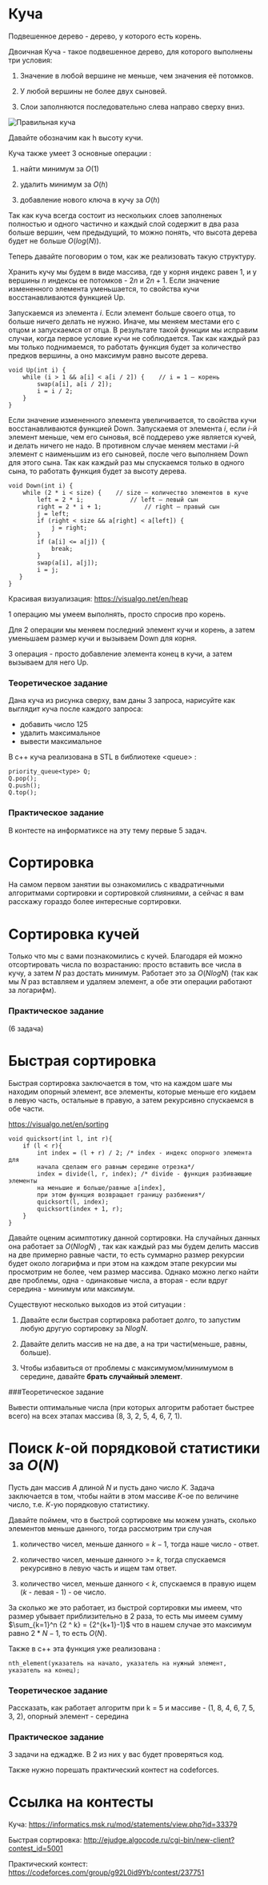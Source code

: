 
# Куча

Подвешенное дерево - дерево, у которого есть корень.

Двоичная Куча - такое подвешенное дерево, для которого выполнены три условия:

1) Значение в любой вершине не меньше, чем значения её потомков.

2) У любой вершины не более двух сыновей.

3) Слои заполняются последовательно слева направо сверху вниз.

![Правильная куча](https://upload.wikimedia.org/wikipedia/commons/thumb/3/38/Max-Heap.svg/240px-Max-Heap.svg.png)

Давайте обозначим как h высоту кучи.

Куча также умеет 3 основные операции :

1) найти минимум за $O(1)$

2) удалить минимум за $O(h)$

3) добавление нового ключа в кучу за $O(h)$

Так как куча всегда состоит из нескольких слоев заполненых полностью и одного частично и каждый слой содержит в два раза больше вершин, чем предыдущий, то можно понять, что высота дерева будет не больше $O(log(N))$.


Теперь давайте поговорим о том, как же реализовать такую структуру.

Хранить кучу мы будем в виде массива, где у корня индекс равен $1$, и у вершины $n$ индексы ее потомков - $2 n$  и $2 n + 1$.
Если значение измененного элемента уменьшается, то свойства кучи восстанавливаются функцией Up.

Запускаемся из элемента $i$. Если элемент больше своего отца, то больше ничего делать не нужно. Иначе, мы меняем местами его с отцом и запускаемся от отца. В результате такой функции мы исправим случаи, когда первое условие кучи не соблюдается. Так как каждый раз мы только поднимаемся, то работать функция будет за количество предков вершины, а оно максимум равно высоте дерева.



```
void Up(int i) {
    while (i > 1 && a[i] < a[i / 2]) {    // i = 1 — корень
        swap(a[i], a[i / 2]);
        i = i / 2;
    }
}
```

Если значение измененного элемента увеличивается, то свойства кучи восстанавливаются функцией Down. Запускаемя от элемента $i$, если $i$-й элемент меньше, чем его сыновья, всё поддерево уже является кучей, и делать ничего не надо. В противном случае меняем местами $i$-й элемент с наименьшим из его сыновей, после чего выполняем Down для этого сына. Так как каждый раз мы спускаемся только в одного сына, то работать функция будет за высоту дерева.


```
void Down(int i) {
    while (2 * i < size) {    // size — количество элементов в куче
        left = 2 * i;             // left — левый сын
        right = 2 * i + 1;            // right — правый сын
        j = left;
        if (right < size && a[right] < a[left]) {
            j = right;
        }
        if (a[i] <= a[j]) {
            break;
        }
        swap(a[i], a[j]);
        i = j;
   }
}
```

Красивая визуализация: https://visualgo.net/en/heap

1 операцию мы умеем выполнять, просто спросив про корень.

Для 2 операции мы меняем последний элемент кучи и корень, а затем уменьшаем размер кучи и вызываем Down для корня.

3 операция - просто добавление элемента конец в кучи, а затем вызываем для него Up.

### Теоретическое задание

Дана куча из рисунка сверху, вам даны 3 запроса, нарисуйте как выглядит куча после каждого запроса:
* добавить число 125
* удалить максимальное
* вывести максимальное

В с++ куча реализована в STL в библиотеке <queue\> :





```
priority_queue<type> Q;
Q.pop();
Q.push();
Q.top();
```

### Практическое задание

В контесте на информатиксе на эту тему первые 5 задач.

# Сортировка


На самом первом занятии вы ознакомились с квадратичными алгоритмами сортировки и сортировкой слияниями, а сейчас я вам расскажу гораздо более интересные сортировки.

# Сортировка кучей



Только что мы с вами познакомились с кучей. Благодаря ей можно отсортировать числа по возрастанию: просто вставить все числа в кучу, а затем $N$ раз достать минимум. Работает это за $O(NlogN)$ (так как мы $N$ раз вставляем и удаляем элемент, а обе эти операции работают за логарифм).

### Практическое задание

(6 задача)

# Быстрая сортировка

Быстрая сортировка заключается в том, что на каждом шаге мы находим опорный элемент, все элементы, которые меньше его кидаем в левую часть, остальные в правую, а затем рекурсивно спускаемся в обе части. 

https://visualgo.net/en/sorting


```
void quicksort(int l, int r){
    if (l < r){
        int index = (l + r) / 2; /* index - индекс опорного элемента для 
        начала сделаем его равным середине отрезка*/
        index = divide(l, r, index); /* divide - функция разбивающие элементы 
        на меньшие и больше/равные a[index], 
        при этом функция возвращает границу разбиения*/
        quicksort(l, index);
        quicksort(index + 1, r);
    }
}
```

Давайте оценим асимптотику данной сортировки. На случайных данных она работает за $O(NlogN)$ , так как каждый раз мы будем делить массив на две примерно равные части, то есть суммарно размер рекурсии будет около логарифма и при этом на каждом этапе рекурсии мы просмотрим не более, чем размер массива. 
Однако можно легко найти две проблемы, одна - одинаковые числа, а вторая - если вдруг середина - минимум или максимум.

Существуют несколько выходов из этой ситуации :

1) Давайте если быстрая сортировка работает долго, то запустим любую другую сортировку за $NlogN$.

2) Давайте делить массив не на две, а на три части(меньше, равны, больше).

3) Чтобы избавиться от проблемы с максимумом/минимумом в середине, давайте **брать случайный элемент**.

###Теоретическое задание

Вывести оптимальные числа (при которых алгоритм работает быстрее всего) на всех этапах массива (8, 3, 2, 5, 4, 6, 7, 1).


# Поиск $k$-ой порядковой статистики за $O(N)$

Пусть дан массив $A$ длиной $N$ и пусть дано число $K$. Задача заключается в том, чтобы найти в этом массиве $K$-ое по величине число, т.е. $K$-ую порядковую статистику. 

Давайте поймем, что в быстрой сортировке мы можем узнать, сколько элементов меньше данного, тогда рассмотрим три случая

1) количество чисел, меньше данного = $k - 1$, тогда наше число - ответ.

2) количество чисел, меньше данного >= $k$, тогда спускаемся рекурсивно в левую часть и ищем там ответ.

3) количество чисел, меньше данного < $k$, спускаемся в правую ищем ($k$ - левая - 1) - ое число.

За сколько же это работает, из быстрой сортировки мы имеем, что размер убывает приблизительно в 2 раза, то есть мы имеем сумму $\sum_{k=1}^n {2 ^ k} = {2^{k+1}-1}$ что в нашем случае это максимум равно $2 * N - 1$, то есть $O(N)$.

Также в с++ эта функция уже реализована :


```
nth_element(указатель на начало, указатель на нужный элемент, указатель на конец);
```

### Теоретическое задание
Рассказать, как работает алгоритм при k = 5 и массиве - (1, 8, 4, 6, 7, 5, 3, 2), опорный элемент - середина

### Практическое задание
3 задачи на еджадже. В 2 из них у вас будет проверяться код.

Также нужно порешать практический контест на codeforces.

# Ссылка на контесты


Куча: https://informatics.msk.ru/mod/statements/view.php?id=33379

Быстрая сортировка: http://ejudge.algocode.ru/cgi-bin/new-client?contest_id=5001

Практический контест: https://codeforces.com/group/g92L0id9Yb/contest/237751
